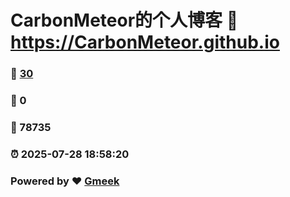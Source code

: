 # CarbonMeteor的个人博客 :link: https://CarbonMeteor.github.io 
### :page_facing_up: [30](https://CarbonMeteor.github.io/tag.html) 
### :speech_balloon: 0 
### :hibiscus: 78735 
### :alarm_clock: 2025-07-28 18:58:20 
### Powered by :heart: [Gmeek](https://github.com/Meekdai/Gmeek)
